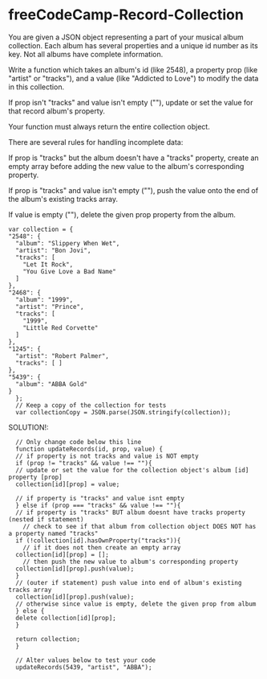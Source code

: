 # freeCodeCamp-Record-Collection

You are given a JSON object representing a part of your musical album collection. Each album has several properties and a unique id number as its key. Not all albums have complete information.

Write a function which takes an album's id (like 2548), a property prop (like "artist" or "tracks"), and a value (like "Addicted to Love") to modify the data in this collection.

If prop isn't "tracks" and value isn't empty (""), update or set the value for that record album's property.

Your function must always return the entire collection object.

There are several rules for handling incomplete data:

If prop is "tracks" but the album doesn't have a "tracks" property, create an empty array before adding the new value to the album's corresponding property.

If prop is "tracks" and value isn't empty (""), push the value onto the end of the album's existing tracks array.

If value is empty (""), delete the given prop property from the album.


    var collection = {
    "2548": {
      "album": "Slippery When Wet",
      "artist": "Bon Jovi",
      "tracks": [ 
        "Let It Rock", 
        "You Give Love a Bad Name" 
      ]
    },
    "2468": {
      "album": "1999",
      "artist": "Prince",
      "tracks": [ 
        "1999", 
        "Little Red Corvette" 
      ]
    },
    "1245": {
      "artist": "Robert Palmer",
      "tracks": [ ]
    },
    "5439": {
      "album": "ABBA Gold"
    }
      };
      // Keep a copy of the collection for tests
      var collectionCopy = JSON.parse(JSON.stringify(collection));
      
SOLUTION!:      
      
      // Only change code below this line
      function updateRecords(id, prop, value) {
      // if property is not tracks and value is NOT empty
      if (prop != "tracks" && value !== ""){
      // update or set the value for the collection object's album [id] property [prop] 
      collection[id][prop] = value;
      
      // if property is "tracks" and value isnt empty  
      } else if (prop === "tracks" && value !== ""){
      // if property is "tracks" BUT album doesnt have tracks property (nested if statement)
        // check to see if that album from collection object DOES NOT has a property named "tracks"
      if (!collection[id].hasOwnProperty("tracks")){
        // if it does not then create an empty array
      collection[id][prop] = [];
        // then push the new value to album's corresponding property
      collection[id][prop].push(value);
      }  
      // (outer if statement) push value into end of album's existing tracks array
      collection[id][prop].push(value);
      // otherwise since value is empty, delete the given prop from album
      } else {
      delete collection[id][prop];
      }
      
      return collection;
      }
      
      // Alter values below to test your code
      updateRecords(5439, "artist", "ABBA");
